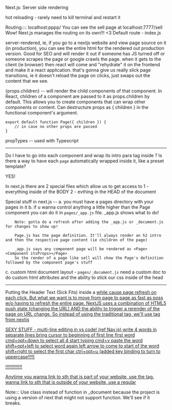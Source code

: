 Next.js: Server side rendering

hot reloading - rarely need to kill terminal and restart it

Routing::::
localhost:pppp/<pagename>
You can see the sell page at localhost:7777/sell
Wow! Next.js manages the routing on its own!!! <3
Default route - index.js

server-rendered, ie, if you go to a nextjs website and view page source on it (in production), you can see the entire html for the rendered out production version. Good for SEO and will render it out if someone has JS turned off or someone scrapes the page or google crawls the page.
when it gets to the client (ie browser) then react will come and "rehydrate" it on the frontend and make it a react application. that's gonna give us really slick page transitions, ie it doesn't reload the page on clicks, just swaps out the content that we see.

{props.children} -- will render the child components of that component.
In React, children of a component are passed to it as props.children by default. This allows you to create components that can wrap other components or content.
Can destructure props as { children } in the functional component's argument.
```
export default function Page({ children }) {
    // in case no other props are passed 
}
```
propTypes -- used with Typescript

-------------------------
Do I have to go into each component and wrap its intro para tag inside <Page>?
Is there a way to have each `page` automatically wrapped inside it, like a preset template?

YES!

In next.js there are 2 special files which allow us to get access to 
1 - everything inside of the BODY
2 - evthing in the HEAD of the document

Special stuff in next.js --
a. you must have a pages directory with your pages in it
b. if u wanna control anything a little higher than the Page component you can do it in `pages/_app.js` file.
_app.js shows what to do!

        Note: gotta do a refresh after adding the _app.js or _document.js for changes to show up!

        Page.js has the page definition. It'll always render an h2 intro and then the respective page content (ie children of the page)

        _app.js says any component page will be rendered as <Page><Component itsProps></Page>
        So the render of a page like sell will show the Page's definition followed by the component page's stuff

c. custom html document layout - `pages/_document.js`
need a custom doc to do custom html attributes and the ability to stick our css inside of the head

-------------------------------------
Putting the Header Text (Sick Fits) inside a <a href="/"> while cause page refresh on each click. 
But what we want is to move from page to page as fast as poss w/o having to refresh the entire page.
NextJS uses a combination of HTML5 push state (changing the URL) AND the ability to trigger a rerender of the page on URL change.
So instead of using the traditional <a href> tag, we'll use <Link href> tag from nextjs

SEXY STUFF - 
multi-line editing in vs code!
(ref Nav.js)
write 4 words in separate lines
bring cursor to beginning of first line first word
cmd+opt+down to select all 4
start typing <Link href="
shift+opt+right to select the entire word
cmd+c copy the word
right arrow
type ">
cmd+v paste the word
shift+opt+left to select word again
left arrow to come to start of the word
shift+right to select the first char
ctrl+opt+u (added key binding to turn to uppercase!!!!)

!!!!!!!!!!!!!

Anytime you wanna link to sth that is part of your website, use the <Link> tag.
wanna link to sth that is outside of your website, use a regular <a>

Note::: Use class instead of function in _document because the project is using a version of next that might not support function. We'll see if it breaks.
